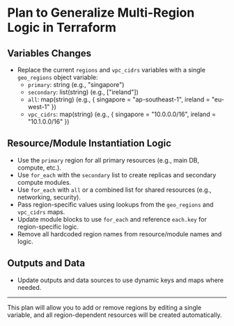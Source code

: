 # Plan to Generalize Multi-Region Logic in Terraform

## Variables Changes
- Replace the current `regions` and `vpc_cidrs` variables with a single `geo_regions` object variable:
  - `primary`: string (e.g., "singapore")
  - `secondary`: list(string) (e.g., ["ireland"])
  - `all`: map(string) (e.g., { singapore = "ap-southeast-1", ireland = "eu-west-1" })
  - `vpc_cidrs`: map(string) (e.g., { singapore = "10.0.0.0/16", ireland = "10.1.0.0/16" })

## Resource/Module Instantiation Logic
- Use the `primary` region for all primary resources (e.g., main DB, compute, etc.).
- Use `for_each` with the `secondary` list to create replicas and secondary compute modules.
- Use `for_each` with `all` or a combined list for shared resources (e.g., networking, security).
- Pass region-specific values using lookups from the `geo_regions` and `vpc_cidrs` maps.
- Update module blocks to use `for_each` and reference `each.key` for region-specific logic.
- Remove all hardcoded region names from resource/module names and logic.

## Outputs and Data
- Update outputs and data sources to use dynamic keys and maps where needed.

---
This plan will allow you to add or remove regions by editing a single variable, and all region-dependent resources will be created automatically.
